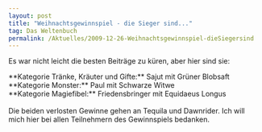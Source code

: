 ```yaml
---
layout: post
title: "Weihnachtsgewinnspiel - die Sieger sind..."
tag: Das Weltenbuch
permalink: /Aktuelles/2009-12-26-Weihnachtsgewinnspiel-dieSiegersind
---
```


Es war nicht leicht die besten Beiträge zu küren, aber hier sind sie:

<p>**Kategorie Tränke, Kräuter und Gifte:** Sajut mit Grüner Blobsaft<br/>
**Kategorie Monster:** Paul mit Schwarze Witwe<br/>
**Kategorie Magiefibel:** Friedensbringer mit Equidaeus Longus<br/>
<br/>
Die beiden verlosten Gewinne gehen an Tequila und Dawnrider. Ich will mich hier bei allen Teilnehmern des Gewinnspiels bedanken.</p>


